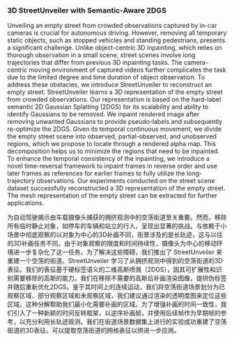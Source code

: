 ### 3D StreetUnveiler with Semantic-Aware 2DGS

Unveiling an empty street from crowded observations captured by in-car cameras is crucial for autonomous driving. However, removing all temporary static objects, such as stopped vehicles and standing pedestrians, presents a significant challenge. Unlike object-centric 3D inpainting, which relies on thorough observation in a small scene, street scenes involve long trajectories that differ from previous 3D inpainting tasks. The camera-centric moving environment of captured videos further complicates the task due to the limited degree and time duration of object observation. To address these obstacles, we introduce StreetUnveiler to reconstruct an empty street. StreetUnveiler learns a 3D representation of the empty street from crowded observations. Our representation is based on the hard-label semantic 2D Gaussian Splatting (2DGS) for its scalability and ability to identify Gaussians to be removed. We inpaint rendered image after removing unwanted Gaussians to provide pseudo-labels and subsequently re-optimize the 2DGS. Given its temporal continuous movement, we divide the empty street scene into observed, partial-observed, and unobserved regions, which we propose to locate through a rendered alpha map. This decomposition helps us to minimize the regions that need to be inpainted. To enhance the temporal consistency of the inpainting, we introduce a novel time-reversal framework to inpaint frames in reverse order and use later frames as references for earlier frames to fully utilize the long-trajectory observations. Our experiments conducted on the street scene dataset successfully reconstructed a 3D representation of the empty street. The mesh representation of the empty street can be extracted for further applications.

为自动驾驶揭示由车载摄像头捕获的拥挤观测中的空荡街道至关重要。然而，移除所有临时静止对象，如停车的车辆和站立的行人，呈现出显著的挑战。与依赖于小场景中彻底观察的以对象为中心的3D补画不同，街景涉及的是长轨迹，这与以往的3D补画任务不同。由于对象观察的限度和时间持续性，摄像头为中心的移动环境进一步复杂化了这一任务。为了解决这些障碍，我们推出了 StreetUnveiler 来重建一个空荡的街道。StreetUnveiler 学习了从拥挤观测中得到的空荡街道的3D表征。我们的表征基于硬标签语义的二维高斯喷溅（2DGS），因其可扩展性和识别需要移除的高斯的能力。我们在移除不需要的高斯后补画渲染图像，提供伪标签并随后重新优化2DGS。鉴于其时间上的连续运动，我们将空荡街道场景划分为已观察区域、部分观察区域和未观察区域，我们建议通过渲染的透明度图来定位这些区域。这种分解帮助我们最小化需要补画的区域。为了增强补画的时间一致性，我们引入了一种新颖的时间反转框架，以逆序补画帧，并使用后续帧作为早期帧的参考，以充分利用长轨迹观测。我们在街道场景数据集上进行的实验成功重建了空荡街道的3D表征。可以提取空荡街道的网格表征以供进一步应用。
